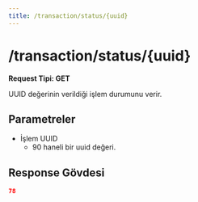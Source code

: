 ```yaml
---
title: /transaction/status/{uuid}
---
```


# /transaction/status/{uuid}

**Request Tipi: GET**

UUID değerinin verildiği işlem durumunu verir.

## Parametreler

- İşlem UUID
  - 90 haneli bir uuid değeri.

## Response Gövdesi

```json
78
```
